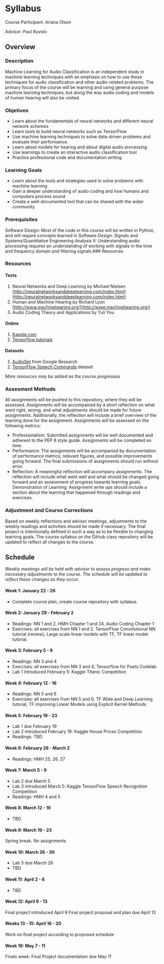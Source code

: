 # Syllabus
Course Participant: Ariana Olson

Advisor: Paul Ruvolo
## Overview
### Description
Machine Learning for Audio Classification is an independent study in machine learning techniques with an emphasis on how to use these techniques for audio classification and other audio-related problems. The primary focus of the course will be learning and using general purpose machine learning techniques, but along the way audio coding and models of human hearing will also be visited.
### Objetives
* Learn about the fundamentals of neural networks and different neural network schemes
* Learn tools to build neural networks such as TensorFlow
* Use machine learning techniques to solve data-driven problems and evaluate their performance.
* Learn about models for hearing and about digital audio processing
* Use learnings to create an interactive audio classification tool
* Practice professional code and documentation writing
### Learning Goals
* Learn about the tools and strategies used to solve problems with machine learning
* Gain a deeper understanding of audio coding and how humans and computers process sound
* Create a well-documented tool that can be shared with the wider community
### Prerequisites
Software Design: Most of the code in this course will be written in Python, and will require concepts learned in Software Design.
Signals and Systems/Quantitative Engineering Analysis II: Understanding audio processing requires an understanding of working with signals in the time and frequency domain and filtering signals.### Resources
### Resources
#### Texts
1. Neural Networks and Deep Learning by Michael Nielsen [http://neuralnetworksanddeeplearning.com/index.html](http://neuralnetworksanddeeplearning.com/index.html)
2. Human and Machine Hearing by Richard Lyon [http://www.machinehearing.org/](http://www.machinehearing.org/)
3. Audio Coding Theory and Applications by Yuli You
#### Online
1. [Kaggle.com](https://www.kaggle.com/)
2. [Tensorflow tutorials](https://www.tensorflow.org/tutorials/)

#### Datasets
1. [AudioSet](https://research.google.com/audioset/) from Google Research
2. [TensorFlow Speech Commands](https://www.tensorflow.org/tutorials/audio_recognition) dataset

*More resources may be added as the course progresses*

### Assesment Methods
All assignments will be pushed to this repository, where they will be assessed. Assignments will be accompanied by a short reflection on what went right, wrong, and what adjustments should be made for future assignments. Additionally, the reflection will include a brief overview of the learning done for the assignment. Assignments will be assessed on the following metrics:
* Professionalism: Submitted assignments will be well documented and adherent to the PEP 8 style guide. Assignments will be completed on time.
* Performance: The assignments will be accompanied by documentation of performance metrics, relevant figures, and possible improvements going forward. The final submissions of assignments should run without error.
* Reflection: A meaningful reflection will accompany assignments. The reflection will include what went well and what should be changed going forward and an assessment of progress towards learning goals.
Demonstration of Learning: Assignment write ups should include a section about the learning that happened through readings and exercises. 

### Adjustment and Course Corrections
Based on weekly reflections and advisor meetings, adjustments to the weekly readings and activities should be made if necessary. The final project is intentionally defined in such a way as to be flexible to changing learning goals. The course syllabus on the Github class repository will be updated to reflect all changes to the course.
## Schedule

*Weekly meetings will be held with advisor to assess progress and make necessary adjustments to the course. The schedule will be updated to reflect these changes as they occur.*
#### Week 1: January 22 - 26
* Complete course plan, create course repository with syllabus.
#### Week 2: January 29 - February 2
* Readings: NN 1 and 2, HMH Chapter 1 and 24, Audio Coding Chapter 1
* Exercises: all exercises from NN 1 and 2. TensorFlow Convolutional NN tutorial (review), Large scale linear models with TF, TF linear model tutorial. 
#### Week 3: February 5 - 9
* Readings: NN 3 and 4
* Exercises: all exercises from NN 3 and 4, Tensorflow for Poets Codelab
* Lab 1 Introduced February 5: Kaggle Titanic Competition
#### Week 4: February 12 - 16
* Readings: NN 5 and 6
* Exercises: all exercises from NN 5 and 6, TF Wide and Deep Learning tutorial, TF improving Linear Models using Explicit Kernel Methods
#### Week 5: February 19 - 23
* Lab 1 due February 19
* Lab 2 introduced February 19: Kaggle House Prices Competition
* Readings: TBD
#### Week 6: February 26 - March 2
* Readings: HMH 25, 26, 27
#### Week 7: March 5 - 9
* Lab 2 due March 5
* Lab 3 introduced March 5: Kaggle TensorFlow Speech Recognition Competition
* Readings: HMH 4 and 5
#### Week 8: March 12 - 16
* TBD
#### Week 9: March 19 - 23
Spring break. No assignments
#### Week 10: March 26 - 30
* Lab 3 due March 26
* TBD
#### Week 11: April 2 - 6
* TBD
#### Week 12: April 9 - 13
Final project introduced April 9
Final project proposal and plan due April 13
#### Weeks 13 - 15: April 16 - 20
Work on final project according to proposed schedule
#### Week 16: May 7 - 11
Finals week: Final Project documentation due May 11
